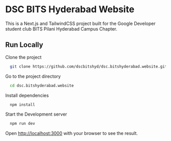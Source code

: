 
# DSC BITS Hyderabad Website

This is a Next.js and TailwindCSS project built for the Google Developer student club BITS Pilani Hyderabad Campus Chapter.


## Run Locally

Clone the project

```bash
  git clone https://github.com/dscbitshyd/dsc.bitshyderabad.website.git
```

Go to the project directory

```bash
  cd dsc.bitshyderabad.website
```

Install dependencies

```bash
  npm install
```

Start the Development server

```bash
  npm run dev
```

Open [http://localhost:3000](http://localhost:3000) with your browser to see the result.
